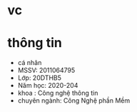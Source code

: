# vc 
# thông tin
* cá nhân
* MSSV: 2011064795
* Lớp: 20DTHB5
* Năm học: 2020-204
* khoa : Công nghệ thông tin
* chuyên ngành: Công Nghệ phần Mềm

